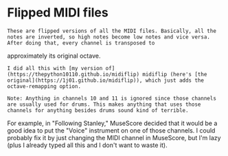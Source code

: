 # Flipped MIDI files
	These are flipped versions of all the MIDI files. Basically, all the notes are inverted, so high notes become low notes and vice versa. After doing that, every channel is transposed to
approximately its original octave.

	I did all this with [my version of](https://thepython10110.github.io/midiflip) midiflip (here's [the original](https://1j01.github.io/midiflip)), which just adds the octave-remapping option.

	Note: Anything in channels 10 and 11 is ignored since those channels are usually used for drums. This makes anything that uses those channels for anything besides drums sound kind of terrible.
For example, in "Following Stanley," MuseScore decided that it would be a good idea to put the "Voice" instrument on one of those channels. I could probably fix it by just changing the MIDI channel in
MuseScore, but I'm lazy (plus I already typed all this and I don't want to waste it).